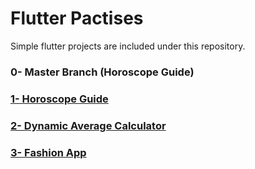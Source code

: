 # Flutter Pactises
Simple flutter projects are included under this repository.

<h3>0- Master Branch (Horoscope Guide)</h3>
<h3><a href="https://github.com/HyopeR/Flutter-Practises/tree/HoroscopeGuide">1- Horoscope Guide</a></h3>
<h3><a href="https://github.com/HyopeR/Flutter-Practises/tree/DynamicAverageCalculation">2- Dynamic Average Calculator</a></h3>
<h3><a href="https://github.com/HyopeR/Flutter-Practises/tree/FashionApp">3- Fashion App</a></h3>
